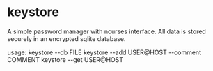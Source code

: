 # keystore
A simple password manager with ncurses interface.
All data is stored securely in an encrypted sqlite database.

usage: keystore --db FILE
       keystore --add USER@HOST --comment COMMENT
       keystore --get USER@HOST
